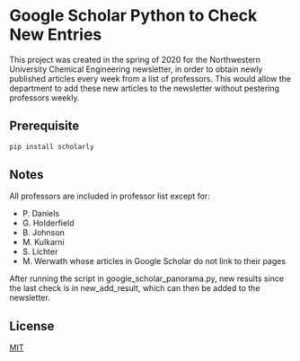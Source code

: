# Google Scholar Python to Check New Entries

This project was created in the spring of 2020 for the Northwestern University Chemical Engineering newsletter, in order to obtain newly published articles every week from a list of professors. This would allow the department to add these new articles to the newsletter without pestering professors weekly.


## Prerequisite

```bash
pip install scholarly
```
## Notes

All professors are included in professor list except for:
- P. Daniels
- G. Holderfield
- B. Johnson
- M. Kulkarni
- S. Lichter
- M. Werwath
whose articles in Google Scholar do not link to their pages

After running the script in google_scholar_panorama.py, new results since the last check is in new_add_result, which can then be added to the newsletter.

## License

[MIT](https://choosealicense.com/licenses/mit/)
